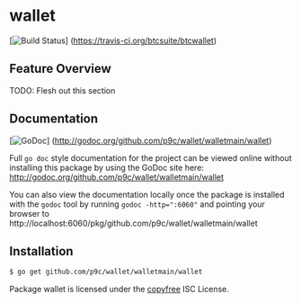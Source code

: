 wallet
======

[![Build Status](https://travis-ci.org/btcsuite/btcwallet.png?branch=master)]
(https://travis-ci.org/btcsuite/btcwallet)

## Feature Overview

TODO: Flesh out this section

## Documentation

[![GoDoc](https://godoc.org/github.com/p9c/wallet/walletmain/wallet?status.png)]
(http://godoc.org/github.com/p9c/wallet/walletmain/wallet)

Full `go doc` style documentation for the project can be viewed online without
installing this package by using the GoDoc site here:
http://godoc.org/github.com/p9c/wallet/walletmain/wallet

You can also view the documentation locally once the package is installed with
the `godoc` tool by running `godoc -http=":6060"` and pointing your browser to
http://localhost:6060/pkg/github.com/p9c/wallet/walletmain/wallet

## Installation

```bash
$ go get github.com/p9c/wallet/walletmain/wallet
```

Package wallet is licensed under the [copyfree](http://copyfree.org) ISC
License.

